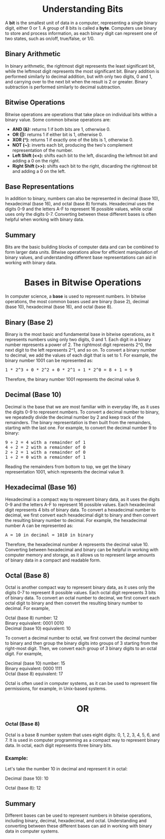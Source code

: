 <h1 align="center">Understanding Bits</h1>

<p>A <b>bit</b> is the smallest unit of data in a computer, representing a single binary digit, either 0 or 1. A group of 8 bits is called a <b>byte</b>. Computers use binary to store and process information, as each binary digit can represent one of two states, such as on/off, true/false, or 1/0.</p>

<h2>Binary Arithmetic</h2>

<p>In binary arithmetic, the rightmost digit represents the least significant bit, while the leftmost digit represents the most significant bit. Binary addition is performed similarly to decimal addition, but with only two digits, 0 and 1, and carrying over to the next bit when the result is 2 or greater. Binary subtraction is performed similarly to decimal subtraction.</p>

<h2>Bitwise Operations</h2>

<p>Bitwise operations are operations that take place on individual bits within a binary value. Some common bitwise operations are:</p>

<ul>
  <li><b>AND (&):</b> returns 1 if both bits are 1, otherwise 0.</li>
  <li><b>OR (|):</b> returns 1 if either bit is 1, otherwise 0.</li>
  <li><b>XOR (^):</b> returns 1 if exactly one of the bits is 1, otherwise 0.</li>
  <li><b>NOT (~):</b> inverts each bit, producing the two's complement representation of the number.</li>
  <li><b>Left Shift (<<):</b> shifts each bit to the left, discarding the leftmost bit and adding a 0 on the right.</li>
  <li><b>Right Shift (>>):</b> shifts each bit to the right, discarding the rightmost bit and adding a 0 on the left.</li>
</ul>

<h2>Base Representations</h2>

<p>In addition to binary, numbers can also be represented in decimal (base 10), hexadecimal (base 16), and octal (base 8) formats. Hexadecimal uses the digits 0-9 and the letters A-F to represent 16 possible values, while octal uses only the digits 0-7. Converting between these different bases is often helpful when working with binary data.</p>

<h2>Summary</h2>

<p>Bits are the basic building blocks of computer data and can be combined to form larger data units. Bitwise operations allow for efficient manipulation of binary values, and understanding different base representations can aid in working with binary data.</p>






<h1 align="center">Bases in Bitwise Operations</h1>

<p>In computer science, a <b>base</b> is used to represent numbers. In bitwise operations, the most common bases used are binary (base 2), decimal (base 10), hexadecimal (base 16), and octal (base 8).</p>

<h2>Binary (Base 2)</h2>

<p>Binary is the most basic and fundamental base in bitwise operations, as it represents numbers using only two digits, 0 and 1. Each digit in a binary number represents a power of 2. The rightmost digit represents 2^0, the next digit to the left represents 2^1, and so on. To convert a binary number to decimal, we add the values of each digit that is set to 1. For example, the binary number 1001 can be represented as:</p>

<pre>
1 * 2^3 + 0 * 2^2 + 0 * 2^1 + 1 * 2^0 = 8 + 1 = 9
</pre>

<p>Therefore, the binary number 1001 represents the decimal value 9.</p>

<h2>Decimal (Base 10)</h2>

<p>Decimal is the base that we are most familiar with in everyday life, as it uses the digits 0-9 to represent numbers. To convert a decimal number to binary, we repeatedly divide the decimal number by 2 and keep track of the remainders. The binary representation is then built from the remainders, starting with the last one. For example, to convert the decimal number 9 to binary:</p>

<pre>
9 ÷ 2 = 4 with a remainder of 1
4 ÷ 2 = 2 with a remainder of 0
2 ÷ 2 = 1 with a remainder of 0
1 ÷ 2 = 0 with a remainder of 1
</pre>

<p>Reading the remainders from bottom to top, we get the binary representation 1001, which represents the decimal value 9.</p>

<h2>Hexadecimal (Base 16)</h2>

<p>Hexadecimal is a compact way to represent binary data, as it uses the digits 0-9 and the letters A-F to represent 16 possible values. Each hexadecimal digit represents 4 bits of binary data. To convert a hexadecimal number to decimal, we first convert each hexadecimal digit to binary and then convert the resulting binary number to decimal. For example, the hexadecimal number A can be represented as:</p>

<pre>
A = 10 in decimal = 1010 in binary
</pre>

<p>Therefore, the hexadecimal number A represents the decimal value 10. Converting between hexadecimal and binary can be helpful in working with computer memory and storage, as it allows us to represent large amounts of binary data in a compact and readable form.</p>

<h2>Octal (Base 8)</h2>
<p>Octal is another compact way to represent binary data, as it uses only the digits 0-7 to represent 8 possible values. Each octal digit represents 3 bits of binary data. To convert an octal number to decimal, we first convert each octal digit to binary and then convert the resulting binary number to decimal. For example,</p>

<p>Octal (base 8) number: 12<br>
Binary equivalent: 0001 0010<br>
Decimal (base 10) equivalent: 10</p>

<p>To convert a decimal number to octal, we first convert the decimal number to binary and then group the binary digits into groups of 3 starting from the right-most digit. Then, we convert each group of 3 binary digits to an octal digit. For example,</p>

<p>Decimal (base 10) number: 15<br>
Binary equivalent: 0000 1111<br>
Octal (base 8) equivalent: 17</p>

<p>Octal is often used in computer systems, as it can be used to represent file permissions, for example, in Unix-based systems.</p>

<h1 align="center">OR</h1>


<h3>Octal (Base 8)</h3>
<p>Octal is a base 8 number system that uses eight digits: 0, 1, 2, 3, 4, 5, 6, and 7. It is used in computer programming as a compact way to represent binary data. In octal, each digit represents three binary bits.</p>

<h3>Example:</h3>
<p>Let's take the number 10 in decimal and represent it in octal:</p>

<p>Decimal (base 10): 10</p>
<p>Octal (base 8): 12</p>


<h2>Summary</h2>

<p>Different bases can be used to represent numbers in bitwise operations, including binary, decimal, hexadecimal, and octal. Understanding and converting between these different bases can aid in working with binary data in computer systems.</p>


